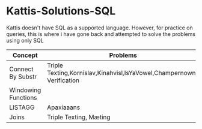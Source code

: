 # Kattis-Solutions-SQL

Kattis doesn't have SQL as a supported language. However, for practice on queries, this is where i have gone back and attempted to solve the problems using only SQL

| Concept  | Problems |
| ------------- | ------------- |
| Connect By Substr | Triple Texting,Kornislav,Kinahvisl,IsYaVowel,Champernowne Verification |
| Windowing Functions | |
| LISTAGG | Apaxiaaans |
| Joins | Triple Texting, Mæting | 
